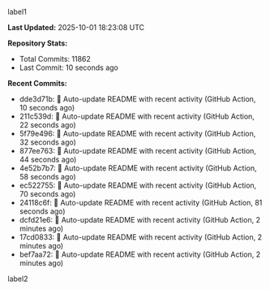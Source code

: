 
label1 
<!-- ACTIVITY_START -->
**Last Updated:** 2025-10-01 18:23:08 UTC

**Repository Stats:**
- Total Commits: 11862
- Last Commit: 10 seconds ago

**Recent Commits:**
- dde3d71b: 🤖 Auto-update README with recent activity (GitHub Action, 10 seconds ago)
- 211c539d: 🤖 Auto-update README with recent activity (GitHub Action, 22 seconds ago)
- 5f79e496: 🤖 Auto-update README with recent activity (GitHub Action, 32 seconds ago)
- 877ee763: 🤖 Auto-update README with recent activity (GitHub Action, 44 seconds ago)
- 4e52b7b7: 🤖 Auto-update README with recent activity (GitHub Action, 58 seconds ago)
- ec522755: 🤖 Auto-update README with recent activity (GitHub Action, 70 seconds ago)
- 24118c6f: 🤖 Auto-update README with recent activity (GitHub Action, 81 seconds ago)
- dcfd21e6: 🤖 Auto-update README with recent activity (GitHub Action, 2 minutes ago)
- 17cd0833: 🤖 Auto-update README with recent activity (GitHub Action, 2 minutes ago)
- bef7aa72: 🤖 Auto-update README with recent activity (GitHub Action, 2 minutes ago)
<!-- ACTIVITY_END -->

label2
